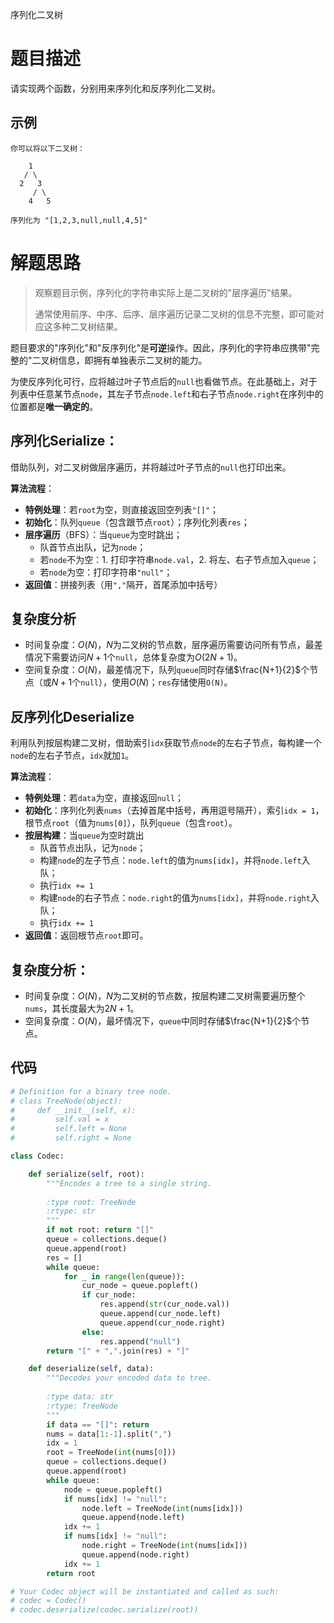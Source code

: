 序列化二叉树

# 题目描述

请实现两个函数，分别用来序列化和反序列化二叉树。

## 示例

```
你可以将以下二叉树：

    1
   / \
  2   3
     / \
    4   5

序列化为 "[1,2,3,null,null,4,5]"
```

# 解题思路

> 观察题目示例，序列化的字符串实际上是二叉树的"层序遍历"结果。
>
> 通常使用前序、中序、后序、层序遍历记录二叉树的信息不完整，即可能对应这多种二叉树结果。

题目要求的"序列化"和"反序列化"是**可逆**操作。因此，序列化的字符串应携带"完整的"二叉树信息，即拥有单独表示二叉树的能力。

为使反序列化可行，应将越过叶子节点后的`null`也看做节点。在此基础上，对于列表中任意某节点`node`，其左子节点`node.left`和右子节点`node.right`在序列中的位置都是**唯一确定的**。

## **序列化Serialize**：

借助队列，对二叉树做层序遍历，并将越过叶子节点的`null`也打印出来。

**算法流程**：

- **特例处理**：若`root`为空，则直接返回空列表`"[]"`；
- **初始化**：队列`queue`（包含跟节点`root`）；序列化列表`res`；
- **层序遍历**（BFS）：当`queue`为空时跳出；
  - 队首节点出队，记为`node`；
  - 若`node`不为空：1. 打印字符串`node.val`，2. 将左、右子节点加入`queue`；
  - 若`node`为空：打印字符串`"null"`；
- **返回值**：拼接列表（用`","`隔开，首尾添加中括号）

## 复杂度分析

- 时间复杂度：$O(N)$，$N$为二叉树的节点数，层序遍历需要访问所有节点，最差情况下需要访问$N+1$个`null`，总体复杂度为$O(2N+1)$。
- 空间复杂度：$O(N)$，最差情况下，队列`queue`同时存储$\frac{N+1}{2}$个节点（或$N+1$个`null`），使用$O(N)$；`res`存储使用`O(N)`。

## 反序列化Deserialize

利用队列按层构建二叉树，借助索引`idx`获取节点`node`的左右子节点，每构建一个`node`的左右子节点，`idx`就加`1`。

**算法流程**：

- **特例处理**：若`data`为空，直接返回`null`；
- **初始化**：序列化列表`nums`（去掉首尾中括号，再用逗号隔开），索引`idx = 1`，根节点`root`（值为`nums[0]`），队列`queue`（包含`root`）。
- **按层构建**：当`queue`为空时跳出
  - 队首节点出队，记为`node`；
  - 构建`node`的左子节点：`node.left`的值为`nums[idx]`，并将`node.left`入队；
  - 执行`idx += 1`
  - 构建`node`的右子节点：`node.right`的值为`nums[idx]`，并将`node.right`入队；
  - 执行`idx += 1`
- **返回值**：返回根节点`root`即可。

## 复杂度分析：

- 时间复杂度：$O(N)$，$N$为二叉树的节点数，按层构建二叉树需要遍历整个`nums`，其长度最大为$2N+1$。
- 空间复杂度：$O(N)$，最坏情况下，`queue`中同时存储$\frac{N+1}{2}$个节点。

## 代码

```python
# Definition for a binary tree node.
# class TreeNode(object):
#     def __init__(self, x):
#         self.val = x
#         self.left = None
#         self.right = None

class Codec:

    def serialize(self, root):
        """Encodes a tree to a single string.
        
        :type root: TreeNode
        :rtype: str
        """
        if not root: return "[]"
        queue = collections.deque()
        queue.append(root)
        res = []
        while queue:
            for _ in range(len(queue)):
                cur_node = queue.popleft()
                if cur_node:
                    res.append(str(cur_node.val))
                    queue.append(cur_node.left)
                    queue.append(cur_node.right)
                else:
                    res.append("null")
        return "[" + ",".join(res) + "]"

    def deserialize(self, data):
        """Decodes your encoded data to tree.
        
        :type data: str
        :rtype: TreeNode
        """
        if data == "[]": return
        nums = data[1:-1].split(",")
        idx = 1
        root = TreeNode(int(nums[0]))
        queue = collections.deque()
        queue.append(root)
        while queue:
            node = queue.popleft()
            if nums[idx] != "null":
                node.left = TreeNode(int(nums[idx]))
                queue.append(node.left)
            idx += 1
            if nums[idx] != "null":
                node.right = TreeNode(int(nums[idx]))
                queue.append(node.right)
            idx += 1
        return root

# Your Codec object will be instantiated and called as such:
# codec = Codec()
# codec.deserialize(codec.serialize(root))
```

